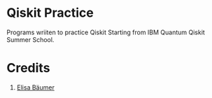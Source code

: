 # Qiskit Practice
Programs wriiten to practice Qiskit Starting from IBM Quantum Qiskit Summer School.


# Credits
1. [Elisa Bäumer](https://www.linkedin.com/in/elisa-baeumer/)
